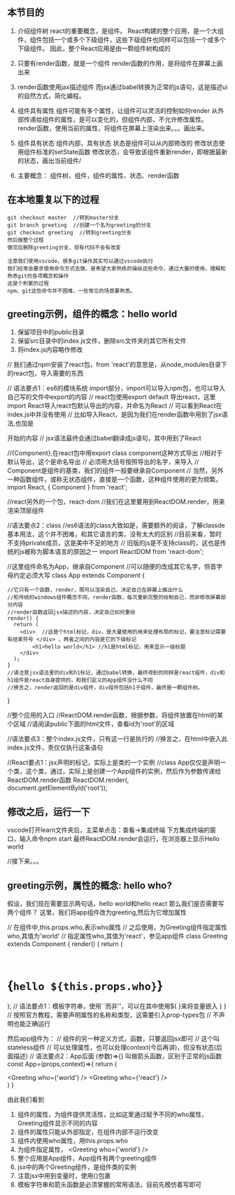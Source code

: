 
## 本节目的
1. 介绍组件树
  react的重要概念，是组件。
  React构建的整个应用，是一个大组件，组件包括一个或多个下级组件，这些下级组件也同样可以包括一个或多个下级组件。
  因此，整个React应用是由一颗组件树构成的

1. 只要有render函数，就是一个组件
  render函数的作用，是将组件在屏幕上画出来

1. render函数使用jax描述组件
  而jsx通过babel转换为正常的js语句，这是描述ui的自然方式，简化编程。

1. 组件具有属性
  组件可能有多个属性，让组件可以灵活的控制如何render
  从外部传递给组件的属性，是可以变化的，但组件内部，不允许修改属性。
  render函数，使用当前的属性，将组件在屏幕上渲染出来。。。画出来。

1. 组件具有状态
  组件内部，具有状态
  状态是组件可以从内部修改的
  修改状态使用组件标准的setState函数
  修改状态，会导致该组件重新render，即根据最新的状态，画出当前组件/

1. 主要概念：
  组件树，组件，组件的属性、状态、render函数

## 在本地重复以下的过程

    git checkout master  //转到master分支
    git branch greeting  //创建一个名为greeting的分支
    git checkout greeting  //转到greeting分支
    然后做整个过程
    做完后删除greeting分支，现有代码不会有改变

    注意我们使用vscode，很多git操作其实可以通过vscode执行
    我们经常会要求使用命令方式去做，是希望大家熟练的操纵这些命令，通过大量的使用，理解和熟悉git的各项概念和操作
    这是个积累的过程
    npm、git这些命令并不困难，一些常见的场景要熟悉。

## greeting示例，组件的概念：hello world
1. 保留项目中的public目录
1. 保留src目录中的index.js文件，删除src文件夹的其它所有文件
1. 将index.js内容略作修改

  // 我们通过npm安装了react包，from 'react'的意思是，从node_modules目录下的react包，导入需要的东西

  // 语法要点1：es6的模块系统 import部分，import可以导入npm包，也可以导入自己写的文件中export的内容
  // react包使用export default 导出react，这里import React导入react包默认导出的内容，并命名为React
  // 可以看到React在index.js中并没有使用
  // 比如导入React，是因为我们在render函数中用到了jsx语法,也加是<div>开始的内容
  // jsx语法最终会通过babel翻译成js语句，其中用到了React

  //{Component},在react包中用export class component这种方式导出
  //相对于默认导出，这个是命名导出
  // 必须用大括号按照导出的名字，来导入
  // Component是组件的基类，我们的组件一般要继承自Component
  // 当然，另外一种函数组件，或称无状态组件，直接是一个函数，这种组件使用的更为频繁。
    import React, { Component } from 'react';


  //react另外的一个包，react-dom
  //我们在这里要用到ReactDOM.render，用来渲染顶层组件

  //语法要点2：class
  //es6语法的class大致如是，需要额外的阅读，了解classde基本用法，这个并不困难，和其它语言的类，没有太大的区别
  //目前来看，暂时不支持private成员，这是美中不足的地方
  // 旧版的js是不支持class的，这也是传统的js被称为脚本语言的原因之一
  import ReactDOM from 'react-dom';

  //这里组件命名为App，继承自Component
  //可以随便的改成其它名字，但首字母约定必须大写
  class App extends Component {

    //它只有一个函数，render，既可以渲染自己，决定自己在屏幕上画出什么
    //和传统的windows组件概念不同，render函数，每次重新完整的绘制自己，而非修改屏幕部分内容
    //render函数返回jsx描述的内容，决定自己如何重绘
    render() {
      return (
        <div>  //这是个html标记，div，是大量使用的用来处理布局的标记，要注意标记需要有结束符号 </div> ，两者之间的内容是它的下级标记
            <h1>hello world</h1> //h1是html标记，用来显示一级标题
        </div>
      );
    }
    //请注意jsx语法里的div和h1标记，通过babel转换，最终得到的同样是react组件，div和h1组件是react自身提供的，和我们定义的App组件没什么不同
    //换言之，render返回的是div组件，div组件包括h1子组件，最终是一颗组件树。
  }

  //整个应用的入口
  //ReactDOM.render函数，根据参数，将组件放置在html的某个区域
  //请阅读public下面的html文件，查看id为'root'的区域

  //语法要点3：整个index.js文件，只有这一行是执行的
  //换言之，在html中嵌入此index.js文件，责仅仅执行这条语句

  //React要点1：jsx声明的标记，实际上是类的一个实例
  //class App仅仅是声明一个类，这个类，通过<App />，实际上是创建一个App组件的实例，然后作为参数传递给ReactDOM.render函数
  ReactDOM.render(<App />, document.getElementById('root'));

## 修改之后，运行一下
  vscode打开learn文件夹后，主菜单点击：查看->集成终端
  下方集成终端的窗口，输入命令npm start
  最终ReactDOM.render会运行，在浏览器上显示Hello world


//接下来。。。
## greeting示例，属性的概念: hello who?  
  假设，我们现在需要显示两句话，hello world和hello react
  那么我们是否需要写两个组件？
  这里，我们将app组件改为greeting,然后为它增加属性

// 在组件中,this.props.who,表示who属性
// 之后使用<Greeting who='world' />，为Greeting组件指定属性who,其值为'world'
// <Greeting who='react' /> 指定属性who,其值为'react'，参见app组件
class Greeting extends Component {
  render() {
    return (
      <div>  
          <h1>{`hello ${this.props.who}`}</h1> 
      </div>
    );
    // 语法要点1：模板字符串，使用``而非''，可以在其中使用${ }来将变量嵌入
  }
}
// 按照官方教程，需要声明属性的名称和类型，这需要引入prop-types包
// 不声明也能正确运行

  然后app组件为：
// 组件的另一种定义方式，函数，只要返回jsx即可
// 这个叫stateless组件
// 可以处理属性，也可以处理context(今后再讲)，但没有状态(后面描述)
// 语法要点2：App后面 (参数)=>{} 叫做箭头函数，区别于正常的js函数
const App=(props,context)=>{
  return (
    <div>
      <Greeting who={'world'} />
      <Greeting who={'react'} />
    </div>
  )
}

由此我们看到
1. 组件的属性，为组件提供灵活性，比如这里通过赋予不同的who属性，Greeting组件显示不同的内容
1. 组件的属性只能从外部指定，在组件内部不运行改变
1. 组件内使用who属性，用this.props.who
1. 为组件指定属性， <Greeting who={'world'} />
1. 整个应用是App组件，App组件有两个greeting组件
1. jsx中的两个Greeting组件，是组件类的实例
1. 注意jsx中用到变量时，使用{}包裹
1. 模板字符串和箭头函数是必须掌握的常用语法，目前先模仿着写即可





